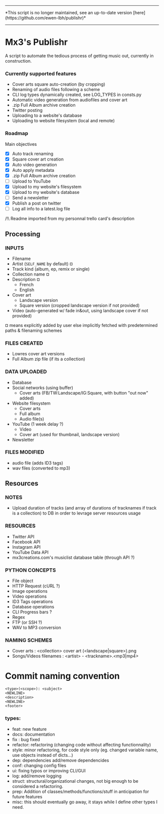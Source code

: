 <hr>
*This script is no longer maintained, see an up-to-date version [here](https://github.com/ewen-lbh/publishr)*
<hr>

# Mx3's Publishr

A script to automate the tedious process of getting music out, currently in construction.
### Currently supported features
- Cover arts square auto-creation (by cropping)
- Renaming of audio files following a scheme
- CLI log types dynamically created, see LOG_TYPES in consts.py
- Automatic video generation from audiofiles and cover art
- .zip Full Album archive creation
- Twitter posting
- Uploading to a website's database
- Uploading to website filesystem (local and remote)

### Roadmap
Main objectives
- [x] Auto track renaming 
- [x] Square cover art creation 
- [x] Auto video generation 
- [x] Auto apply metadata
- [x] .zip Full Album archive creation
- [ ] Upload to YouTube
- [x] Upload to my website's filesystem
- [x] Upload to my website's database
- [ ] Send a newsletter
- [x] Publish a post on twitter
- [ ] Log all info to a latest.log file

/!\\ Readme imported from my personnal trello card's description

## Processing

### INPUTS
- Filename
- Artist (`SELF_NAME` by default) ¤
- Track kind (album, ep, remix or single)
- Collection name ¤
- Description ¤
  - French
  - English
- Cover art 
  - Landscape version
  - Square version (cropped landscape version if not provided)
- Video (auto-generated w/ fade in&out, using landscape cover if not provided)

¤ means explicitly added by user
else implicitly fetched with predetermined paths & filenaming schemes

### FILES CREATED
- Lowres cover art versions
- Full Album zip file (if its a collection)

### DATA UPLOADED
- Database
- Social networks (using buffer)
  - Cover arts (FB/TW:Landscape/IG:Square, with button "out now" added)
- Website filesystem
  - Cover arts 
  - Full album
  - Audio file(s)
- YouTube (1 week delay ?)
  - Video
  - Cover art (used for thumbnail, landscape version)
- Newsletter

### FILES MODIFIED
- audio file (adds ID3 tags)
- wav files (converted to mp3)

## Resources

### NOTES
- Upload duration of tracks (and array of durations of tracknames if track is a collection) to DB in order to levrage server resources usage

### RESOURCES
- Twitter API
- Facebook API
- Instagram API
- YouTube Data API
- mx3creations.com's musiclist database table (through API ?)

### PYTHON CONCEPTS
- File object
- HTTP Request (cURL ?)
- Image operations
- Video operations
- ID3 Tags operations
- Database operations
- CLI Progress bars ?
- Regex
- FTP (or SSH ?)
- WAV to MP3 conversion

### NAMING SCHEMES
- Cover arts : \<collection\> cover art (\<landscape|square\>).png
- Songs/Videos filenames : \<artist\> - \<trackname\>.\<mp3|mp4\>

# Commit naming convention
```
<type>(<scope>): <subject>
<NEWLINE>
<description>
<NEWLINE>
<footer>
```
### types:
- feat: new feature
- docs: documentation
- fix : bug fixed
- refactor: refactoring (changing code without affecting functionnality)
- style: minor refactoring, for code style only (eg. changed variable name, use objects instead of dicts...)
- dep: dependencies add/remove dependencides
- conf: changing config files
- ui: fixing typos or improving CLI/GUI
- log: add/remove logging
- struct: structural/organizational changes, not big enough to be considered a refactoring.
- prep: Addition of classes/methods/functions/stuff in anticipation for future features
- misc: this should eventually go away, it stays while I define other types I need.
